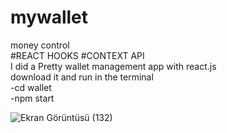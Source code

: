 # mywallet
money control <br>
#REACT HOOKS  #CONTEXT API <br> 
I did a Pretty wallet management app with react.js <br> 
download it and run in the terminal <br> 
 -cd wallet <br> 
 -npm start <br>

![Ekran Görüntüsü (132)](https://user-images.githubusercontent.com/62558026/156837411-d3558b43-bd22-4b2f-983b-2d13ec95b844.png)
